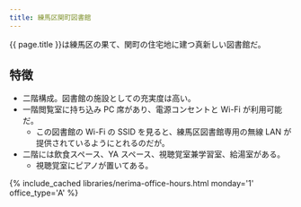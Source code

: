 ```yaml
---
title: 練馬区関町図書館
---
```


{{ page.title }}は練馬区の果て、関町の住宅地に建つ真新しい図書館だ。

## 特徴

* 二階構成。図書館の施設としての充実度は高い。
* 一階閲覧室に持ち込み PC 席があり、電源コンセントと Wi-Fi が利用可能だ。
  * この図書館の Wi-Fi の SSID を見ると、練馬区図書館専用の無線 LAN が提供されているようにとれるのだが。
* 二階には飲食スペース、YA スペース、視聴覚室兼学習室、給湯室がある。
  * 視聴覚室にピアノが置いてある。

{% include_cached libraries/nerima-office-hours.html monday='1' office_type='A' %}
